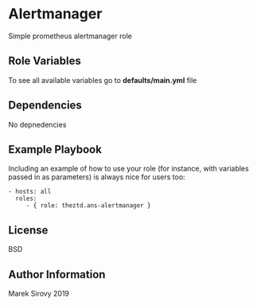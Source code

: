 Alertmanager
============

Simple prometheus alertmanager role

Role Variables
--------------

To see all available variables go to **defaults/main.yml** file

Dependencies
------------

No depnedencies

Example Playbook
----------------

Including an example of how to use your role (for instance, with variables passed in as parameters) is always nice for users too:

    - hosts: all
      roles:
         - { role: theztd.ans-alertmanager }

License
-------

BSD

Author Information
------------------

Marek Sirovy 2019
